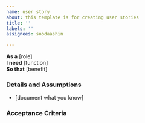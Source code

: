 ```yaml
---
name: user story
about: this template is for creating user stories
title: ''
labels: ''
assignees: soodaashin

---
```


**As a** [role]  
 **I need** [function]  
 **So that** [benefit]  
   
 ### Details and Assumptions
 * [document what you know]
   
 ### Acceptance Criteria
